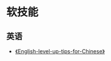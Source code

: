 # 软技能

## 英语

- [《English-level-up-tips-for-Chinese》](https://byoungd.gitbook.io/english-level-up-tips/)